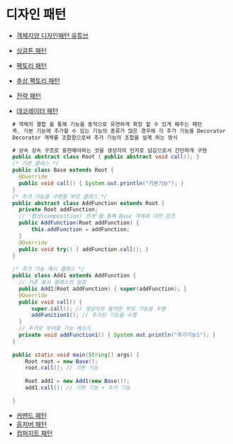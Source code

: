 # 디자인 패턴


* [객체지양 디자인패턴 유튜브](https://www.youtube.com/watch?v=lJES5TQTTWE)
* [싱글톤 패턴](https://woowacourse.github.io/javable/post/2020-11-07-singleton/)
* [팩토리 패턴](https://jdm.kr/blog/180)
* [추상 팩토리 패턴](https://gmlwjd9405.github.io/2018/08/08/abstract-factory-pattern.html)
* [전략 패턴](https://gmlwjd9405.github.io/2018/07/06/strategy-pattern.html)

* [데코레이터 패턴](https://gmlwjd9405.github.io/2018/07/09/decorator-pattern.html)
```java
  # 객체의 결합 을 통해 기능을 동적으로 유연하게 확장 할 수 있게 해주는 패턴
  즉, 기본 기능에 추가할 수 있는 기능의 종류가 많은 경우에 각 추가 기능을 Decorator 클래스로 정의 한 후 필요한 
  Decorator 객체를 조합함으로써 추가 기능의 조합을 설계 하는 방식

  # 상속 상속 구조로 표현해야하는 것을 생성자의 인자로 넘김으로서 간단하게 구현
  public abstract class Root { public abstract void call(); }
  /* 기본 클래스 */
  public class Base extends Root {
    @Override
    public void call() { System.out.println("기본기능"); }
  }
  /* 추가 기능을 구현할 부모 클래스 */
  public abstract class AddFunction extends Root {
    private Root addFunction;
    // '합성(composition) 관계'를 통해 Base 객체에 대한 참조
    public AddFunction(Root addFunction) {
        this.addFunction = addFunction;
    }
    @Override
    public void try() { addFunction.call(); }
  }
  
  /* 추가 기능 예시 클래스 */
  public class Add1 extends AddFunction {
    // 기존 표시 클래스의 설정
    public Add1(Root addFunction) { super(addFunction); }
    @Override
    public void call() {
        super.call(); // 생성자로 들어온 부모 기능을 수행
        addFunction1(); // 추가된 기능을 수행
    }
    // 추가로 부여할 기능 메소드
    private void addFunction1() { System.out.println("추가기능1"); }
  }
  
  public static void main(String[] args) {
      Root root = new Base();
      root.call(); // 기본 기능
      
      Root add1 = new Add1(new Base());
      add1.call(); // 기본 기능 + 추가 기능
      
  }

```
 * [커맨드 패턴](https://gmlwjd9405.github.io/2018/07/07/command-pattern.html)
 * [옵저버 패턴](https://gmlwjd9405.github.io/2018/07/08/observer-pattern.html)
 * [컴퍼지트 패턴](https://gmlwjd9405.github.io/2018/08/10/composite-pattern.html)
